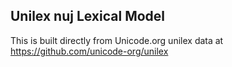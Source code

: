 Unilex nuj Lexical Model
----------------------

This is built directly from Unicode.org unilex data at
https://github.com/unicode-org/unilex
